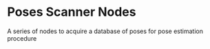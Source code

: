 # Poses Scanner Nodes
A series of nodes to acquire a database of poses for pose estimation procedure

